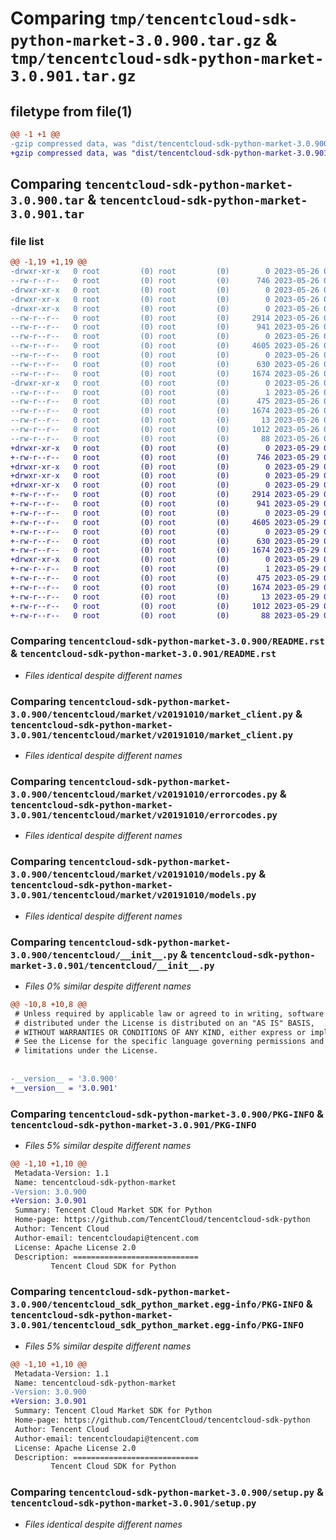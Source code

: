 # Comparing `tmp/tencentcloud-sdk-python-market-3.0.900.tar.gz` & `tmp/tencentcloud-sdk-python-market-3.0.901.tar.gz`

## filetype from file(1)

```diff
@@ -1 +1 @@
-gzip compressed data, was "dist/tencentcloud-sdk-python-market-3.0.900.tar", last modified: Fri May 26 02:22:48 2023, max compression
+gzip compressed data, was "dist/tencentcloud-sdk-python-market-3.0.901.tar", last modified: Mon May 29 02:31:45 2023, max compression
```

## Comparing `tencentcloud-sdk-python-market-3.0.900.tar` & `tencentcloud-sdk-python-market-3.0.901.tar`

### file list

```diff
@@ -1,19 +1,19 @@
-drwxr-xr-x   0 root         (0) root         (0)        0 2023-05-26 02:22:48.000000 tencentcloud-sdk-python-market-3.0.900/
--rw-r--r--   0 root         (0) root         (0)      746 2023-05-26 02:22:47.000000 tencentcloud-sdk-python-market-3.0.900/README.rst
-drwxr-xr-x   0 root         (0) root         (0)        0 2023-05-26 02:22:48.000000 tencentcloud-sdk-python-market-3.0.900/tencentcloud/
-drwxr-xr-x   0 root         (0) root         (0)        0 2023-05-26 02:22:48.000000 tencentcloud-sdk-python-market-3.0.900/tencentcloud/market/
-drwxr-xr-x   0 root         (0) root         (0)        0 2023-05-26 02:22:48.000000 tencentcloud-sdk-python-market-3.0.900/tencentcloud/market/v20191010/
--rw-r--r--   0 root         (0) root         (0)     2914 2023-05-26 02:22:47.000000 tencentcloud-sdk-python-market-3.0.900/tencentcloud/market/v20191010/market_client.py
--rw-r--r--   0 root         (0) root         (0)      941 2023-05-26 02:22:47.000000 tencentcloud-sdk-python-market-3.0.900/tencentcloud/market/v20191010/errorcodes.py
--rw-r--r--   0 root         (0) root         (0)        0 2023-05-26 02:22:47.000000 tencentcloud-sdk-python-market-3.0.900/tencentcloud/market/v20191010/__init__.py
--rw-r--r--   0 root         (0) root         (0)     4605 2023-05-26 02:22:47.000000 tencentcloud-sdk-python-market-3.0.900/tencentcloud/market/v20191010/models.py
--rw-r--r--   0 root         (0) root         (0)        0 2023-05-26 02:22:47.000000 tencentcloud-sdk-python-market-3.0.900/tencentcloud/market/__init__.py
--rw-r--r--   0 root         (0) root         (0)      630 2023-05-26 02:22:47.000000 tencentcloud-sdk-python-market-3.0.900/tencentcloud/__init__.py
--rw-r--r--   0 root         (0) root         (0)     1674 2023-05-26 02:22:48.000000 tencentcloud-sdk-python-market-3.0.900/PKG-INFO
-drwxr-xr-x   0 root         (0) root         (0)        0 2023-05-26 02:22:48.000000 tencentcloud-sdk-python-market-3.0.900/tencentcloud_sdk_python_market.egg-info/
--rw-r--r--   0 root         (0) root         (0)        1 2023-05-26 02:22:48.000000 tencentcloud-sdk-python-market-3.0.900/tencentcloud_sdk_python_market.egg-info/dependency_links.txt
--rw-r--r--   0 root         (0) root         (0)      475 2023-05-26 02:22:48.000000 tencentcloud-sdk-python-market-3.0.900/tencentcloud_sdk_python_market.egg-info/SOURCES.txt
--rw-r--r--   0 root         (0) root         (0)     1674 2023-05-26 02:22:48.000000 tencentcloud-sdk-python-market-3.0.900/tencentcloud_sdk_python_market.egg-info/PKG-INFO
--rw-r--r--   0 root         (0) root         (0)       13 2023-05-26 02:22:48.000000 tencentcloud-sdk-python-market-3.0.900/tencentcloud_sdk_python_market.egg-info/top_level.txt
--rw-r--r--   0 root         (0) root         (0)     1012 2023-05-26 02:22:47.000000 tencentcloud-sdk-python-market-3.0.900/setup.py
--rw-r--r--   0 root         (0) root         (0)       88 2023-05-26 02:22:48.000000 tencentcloud-sdk-python-market-3.0.900/setup.cfg
+drwxr-xr-x   0 root         (0) root         (0)        0 2023-05-29 02:31:45.000000 tencentcloud-sdk-python-market-3.0.901/
+-rw-r--r--   0 root         (0) root         (0)      746 2023-05-29 02:31:45.000000 tencentcloud-sdk-python-market-3.0.901/README.rst
+drwxr-xr-x   0 root         (0) root         (0)        0 2023-05-29 02:31:45.000000 tencentcloud-sdk-python-market-3.0.901/tencentcloud/
+drwxr-xr-x   0 root         (0) root         (0)        0 2023-05-29 02:31:45.000000 tencentcloud-sdk-python-market-3.0.901/tencentcloud/market/
+drwxr-xr-x   0 root         (0) root         (0)        0 2023-05-29 02:31:45.000000 tencentcloud-sdk-python-market-3.0.901/tencentcloud/market/v20191010/
+-rw-r--r--   0 root         (0) root         (0)     2914 2023-05-29 02:31:45.000000 tencentcloud-sdk-python-market-3.0.901/tencentcloud/market/v20191010/market_client.py
+-rw-r--r--   0 root         (0) root         (0)      941 2023-05-29 02:31:45.000000 tencentcloud-sdk-python-market-3.0.901/tencentcloud/market/v20191010/errorcodes.py
+-rw-r--r--   0 root         (0) root         (0)        0 2023-05-29 02:31:45.000000 tencentcloud-sdk-python-market-3.0.901/tencentcloud/market/v20191010/__init__.py
+-rw-r--r--   0 root         (0) root         (0)     4605 2023-05-29 02:31:45.000000 tencentcloud-sdk-python-market-3.0.901/tencentcloud/market/v20191010/models.py
+-rw-r--r--   0 root         (0) root         (0)        0 2023-05-29 02:31:45.000000 tencentcloud-sdk-python-market-3.0.901/tencentcloud/market/__init__.py
+-rw-r--r--   0 root         (0) root         (0)      630 2023-05-29 02:31:45.000000 tencentcloud-sdk-python-market-3.0.901/tencentcloud/__init__.py
+-rw-r--r--   0 root         (0) root         (0)     1674 2023-05-29 02:31:45.000000 tencentcloud-sdk-python-market-3.0.901/PKG-INFO
+drwxr-xr-x   0 root         (0) root         (0)        0 2023-05-29 02:31:45.000000 tencentcloud-sdk-python-market-3.0.901/tencentcloud_sdk_python_market.egg-info/
+-rw-r--r--   0 root         (0) root         (0)        1 2023-05-29 02:31:45.000000 tencentcloud-sdk-python-market-3.0.901/tencentcloud_sdk_python_market.egg-info/dependency_links.txt
+-rw-r--r--   0 root         (0) root         (0)      475 2023-05-29 02:31:45.000000 tencentcloud-sdk-python-market-3.0.901/tencentcloud_sdk_python_market.egg-info/SOURCES.txt
+-rw-r--r--   0 root         (0) root         (0)     1674 2023-05-29 02:31:45.000000 tencentcloud-sdk-python-market-3.0.901/tencentcloud_sdk_python_market.egg-info/PKG-INFO
+-rw-r--r--   0 root         (0) root         (0)       13 2023-05-29 02:31:45.000000 tencentcloud-sdk-python-market-3.0.901/tencentcloud_sdk_python_market.egg-info/top_level.txt
+-rw-r--r--   0 root         (0) root         (0)     1012 2023-05-29 02:31:45.000000 tencentcloud-sdk-python-market-3.0.901/setup.py
+-rw-r--r--   0 root         (0) root         (0)       88 2023-05-29 02:31:45.000000 tencentcloud-sdk-python-market-3.0.901/setup.cfg
```

### Comparing `tencentcloud-sdk-python-market-3.0.900/README.rst` & `tencentcloud-sdk-python-market-3.0.901/README.rst`

 * *Files identical despite different names*

### Comparing `tencentcloud-sdk-python-market-3.0.900/tencentcloud/market/v20191010/market_client.py` & `tencentcloud-sdk-python-market-3.0.901/tencentcloud/market/v20191010/market_client.py`

 * *Files identical despite different names*

### Comparing `tencentcloud-sdk-python-market-3.0.900/tencentcloud/market/v20191010/errorcodes.py` & `tencentcloud-sdk-python-market-3.0.901/tencentcloud/market/v20191010/errorcodes.py`

 * *Files identical despite different names*

### Comparing `tencentcloud-sdk-python-market-3.0.900/tencentcloud/market/v20191010/models.py` & `tencentcloud-sdk-python-market-3.0.901/tencentcloud/market/v20191010/models.py`

 * *Files identical despite different names*

### Comparing `tencentcloud-sdk-python-market-3.0.900/tencentcloud/__init__.py` & `tencentcloud-sdk-python-market-3.0.901/tencentcloud/__init__.py`

 * *Files 0% similar despite different names*

```diff
@@ -10,8 +10,8 @@
 # Unless required by applicable law or agreed to in writing, software
 # distributed under the License is distributed on an "AS IS" BASIS,
 # WITHOUT WARRANTIES OR CONDITIONS OF ANY KIND, either express or implied.
 # See the License for the specific language governing permissions and
 # limitations under the License.
 
 
-__version__ = '3.0.900'
+__version__ = '3.0.901'
```

### Comparing `tencentcloud-sdk-python-market-3.0.900/PKG-INFO` & `tencentcloud-sdk-python-market-3.0.901/PKG-INFO`

 * *Files 5% similar despite different names*

```diff
@@ -1,10 +1,10 @@
 Metadata-Version: 1.1
 Name: tencentcloud-sdk-python-market
-Version: 3.0.900
+Version: 3.0.901
 Summary: Tencent Cloud Market SDK for Python
 Home-page: https://github.com/TencentCloud/tencentcloud-sdk-python
 Author: Tencent Cloud
 Author-email: tencentcloudapi@tencent.com
 License: Apache License 2.0
 Description: ============================
         Tencent Cloud SDK for Python
```

### Comparing `tencentcloud-sdk-python-market-3.0.900/tencentcloud_sdk_python_market.egg-info/PKG-INFO` & `tencentcloud-sdk-python-market-3.0.901/tencentcloud_sdk_python_market.egg-info/PKG-INFO`

 * *Files 5% similar despite different names*

```diff
@@ -1,10 +1,10 @@
 Metadata-Version: 1.1
 Name: tencentcloud-sdk-python-market
-Version: 3.0.900
+Version: 3.0.901
 Summary: Tencent Cloud Market SDK for Python
 Home-page: https://github.com/TencentCloud/tencentcloud-sdk-python
 Author: Tencent Cloud
 Author-email: tencentcloudapi@tencent.com
 License: Apache License 2.0
 Description: ============================
         Tencent Cloud SDK for Python
```

### Comparing `tencentcloud-sdk-python-market-3.0.900/setup.py` & `tencentcloud-sdk-python-market-3.0.901/setup.py`

 * *Files identical despite different names*

